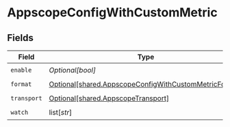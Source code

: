 # AppscopeConfigWithCustomMetric


## Fields

| Field                                                                                                                    | Type                                                                                                                     | Required                                                                                                                 | Description                                                                                                              |
| ------------------------------------------------------------------------------------------------------------------------ | ------------------------------------------------------------------------------------------------------------------------ | ------------------------------------------------------------------------------------------------------------------------ | ------------------------------------------------------------------------------------------------------------------------ |
| `enable`                                                                                                                 | *Optional[bool]*                                                                                                         | :heavy_check_mark:                                                                                                       | N/A                                                                                                                      |
| `format`                                                                                                                 | [Optional[shared.AppscopeConfigWithCustomMetricFormat]](undefined/models/shared/appscopeconfigwithcustommetricformat.md) | :heavy_check_mark:                                                                                                       | N/A                                                                                                                      |
| `transport`                                                                                                              | [Optional[shared.AppscopeTransport]](undefined/models/shared/appscopetransport.md)                                       | :heavy_check_mark:                                                                                                       | N/A                                                                                                                      |
| `watch`                                                                                                                  | list[*str*]                                                                                                              | :heavy_check_mark:                                                                                                       | N/A                                                                                                                      |